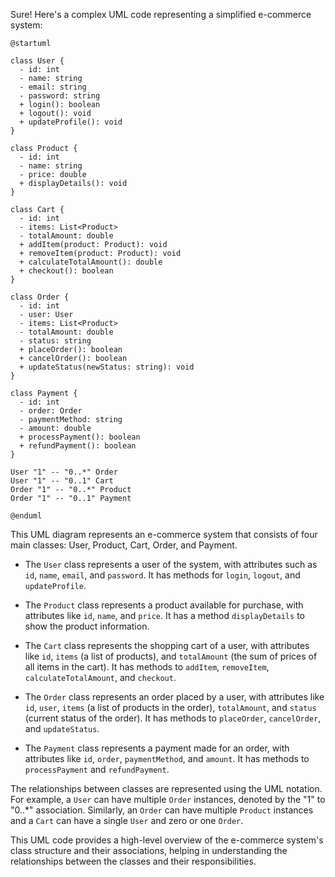 Sure! Here's a complex UML code representing a simplified e-commerce system:

```plantuml
@startuml

class User {
  - id: int
  - name: string
  - email: string
  - password: string
  + login(): boolean
  + logout(): void
  + updateProfile(): void
}

class Product {
  - id: int
  - name: string
  - price: double
  + displayDetails(): void
}

class Cart {
  - id: int
  - items: List<Product>
  - totalAmount: double
  + addItem(product: Product): void
  + removeItem(product: Product): void
  + calculateTotalAmount(): double
  + checkout(): boolean
}

class Order {
  - id: int
  - user: User
  - items: List<Product>
  - totalAmount: double
  - status: string
  + placeOrder(): boolean
  + cancelOrder(): boolean
  + updateStatus(newStatus: string): void
}

class Payment {
  - id: int
  - order: Order
  - paymentMethod: string
  - amount: double
  + processPayment(): boolean
  + refundPayment(): boolean
}

User "1" -- "0..*" Order
User "1" -- "0..1" Cart
Order "1" -- "0..*" Product
Order "1" -- "0..1" Payment

@enduml
```

This UML diagram represents an e-commerce system that consists of four main classes: User, Product, Cart, Order, and Payment.

- The `User` class represents a user of the system, with attributes such as `id`, `name`, `email`, and `password`. It has methods for `login`, `logout`, and `updateProfile`.

- The `Product` class represents a product available for purchase, with attributes like `id`, `name`, and `price`. It has a method `displayDetails` to show the product information.

- The `Cart` class represents the shopping cart of a user, with attributes like `id`, `items` (a list of products), and `totalAmount` (the sum of prices of all items in the cart). It has methods to `addItem`, `removeItem`, `calculateTotalAmount`, and `checkout`.

- The `Order` class represents an order placed by a user, with attributes like `id`, `user`, `items` (a list of products in the order), `totalAmount`, and `status` (current status of the order). It has methods to `placeOrder`, `cancelOrder`, and `updateStatus`.

- The `Payment` class represents a payment made for an order, with attributes like `id`, `order`, `paymentMethod`, and `amount`. It has methods to `processPayment` and `refundPayment`.

The relationships between classes are represented using the UML notation. For example, a `User` can have multiple `Order` instances, denoted by the "1" to "0..*" association. Similarly, an `Order` can have multiple `Product` instances and a `Cart` can have a single `User` and zero or one `Order`.

This UML code provides a high-level overview of the e-commerce system's class structure and their associations, helping in understanding the relationships between the classes and their responsibilities.